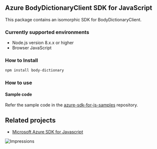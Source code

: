 ## Azure BodyDictionaryClient SDK for JavaScript

This package contains an isomorphic SDK for BodyDictionaryClient.

### Currently supported environments

- Node.js version 8.x.x or higher
- Browser JavaScript

### How to Install

```bash
npm install body-dictionary
```

### How to use

#### Sample code

Refer the sample code in the [azure-sdk-for-js-samples](https://github.com/Azure/azure-sdk-for-js-samples) repository.

## Related projects

- [Microsoft Azure SDK for Javascript](https://github.com/Azure/azure-sdk-for-js)


![Impressions](https://azure-sdk-impressions.azurewebsites.net/api/impressions/azure-sdk-for-js%2Fsdk%2Fcdn%2Farm-cdn%2FREADME.png)